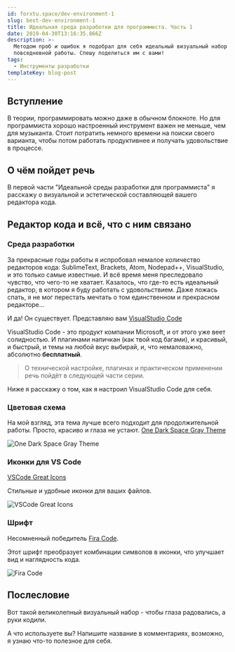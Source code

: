 ```yaml
---
id: forxtu.space/dev-environment-1
slug: best-dev-environment-1
title: Идеальная среда разработки для программиста. Часть 1
date: 2019-04-30T13:16:35.866Z
description: >-
  Методом проб и ошибок я подобрал для себя идеальный визуальный набор для
  повседневной работы. Спешу поделиться им с вами!
tags:
  - Инструменты разработки
templateKey: blog-post
---
```

## Вступление

В теории, программировать можно даже в обычном блокноте. Но для программиста хорошо настроенный инструмент важен не меньше, чем для музыканта. Стоит потратить немного времени на поиски своего варианта, чтобы потом работать продуктивнее и получать удовольствие в процессе.

## О чём пойдет речь

В первой части "Идеальной среды разработки для программиста" я расскажу о визуальной и эстетической составляющей вашего редактора кода.

## Редактор кода и всё, что с ним связано

### Среда разработки

За прекрасные годы работы я испробовал немалое количество редакторов кода: SublimeText, Brackets, Atom, Nodepad++, VisualStudio, и это только самые известные. И всё время меня преследовало чувство, что чего-то не хватает. Казалось, что где-то есть идеальный редактор, в котором я буду работать с удовольствием. Даже ложась спать, я не мог перестать мечтать о том единственном и прекрасном редакторе...

И да! Он существует. Представляю вам <a href="https://code.visualstudio.com" target="_blank">VisualStudio Code</a>

VisualStudio Code - это продукт компании Microsoft, и от этого уже веет солидностью. И плагинами напичкан (как твой код багами), и красивый, и быстрый, и темы на любой вкус выбирай, и, что немаловажно, абсолютно **бесплатный**. 

> О технической настройке, плагинах и практическом применении речь пойдёт в следующей части серии.

Ниже я расскажу о том, как я настроил VisualStudio Code для себя. 

### Цветовая схема

На мой взгляд, эта тема лучше всего подходит для продолжительной работы. Просто, красиво и глаза не устают.
<a href="https://marketplace.visualstudio.com/items?itemName=fivepointseven.vscode-theme-onedark-spacegray" target="_blank">One Dark Space Gray Theme</a>

![One Dark Space Gray Theme](/assets/one_dark_space_gray.png "One Dark Space Gray Theme")

### Иконки для VS Code

<a href="https://github.com/EmmanuelBeziat/vscode-great-icons" target="_blank">VSCode Great Icons</a>

Стильные и удобные иконки для ваших файлов.

![VSCode Great Icons](/assets/vs_great_icons.png "VSCode Great Icons")

### Шрифт

Несомненный победитель <a href="https://github.com/tonsky/FiraCode" target="_blank">Fira Code</a>.

Этот шрифт преобразует комбинации символов в иконки, что улучшает вид и наглядность кода.

![Fira Code](/assets/fira-code.png "Fira Code")

## Послесловие

Вот такой великолепный визуальный набор - чтобы глаза радовались, а руки кодили.

А что используете вы? Напишите название в комментариях, возможно, я узнаю что-то полезное для себя.

